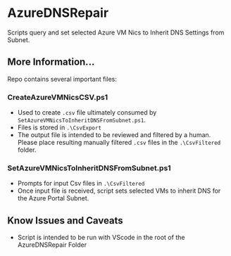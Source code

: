 # AzureDNSRepair
Scripts query and set selected Azure VM Nics to Inherit DNS Settings from Subnet.

## More Information...

Repo contains several important files:

### CreateAzureVMNicsCSV.ps1

- Used to create ```.csv``` file ultimately consumed by ```SetAzureVMNicsToInheritDNSFromSubnet.ps1```.
- Files is stored in ```.\CsvExport```
- The output file is intended to be reviewed and filtered by a human.  Please place resulting manually filtered ```.csv``` files in the ```.\CsvFiltered```  folder.

### SetAzureVMNicsToInheritDNSFromSubnet.ps1

- Prompts for input Csv files in ```.\CsvFiltered```  
- Once input file is received, script sets selected VMs to inherit DNS for the Azure Portal Subnet.

## Know Issues and Caveats

- Script is intended to be run with VScode in the root of the AzureDNSRepair Folder